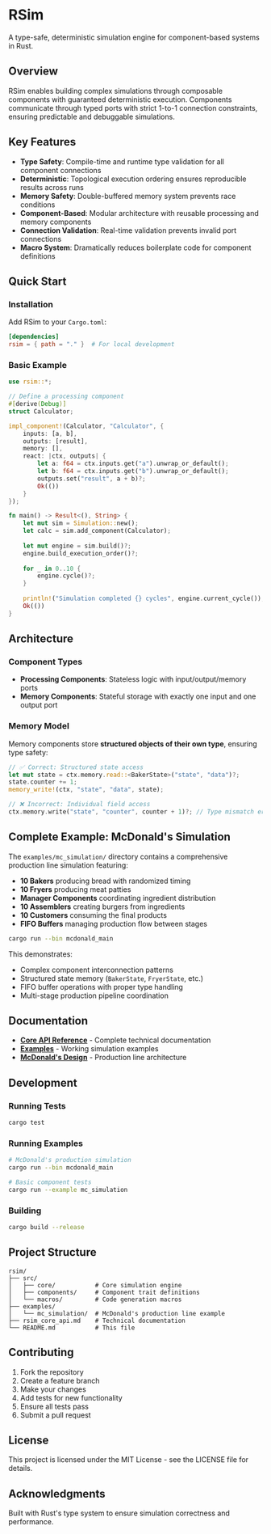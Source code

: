 # RSim

A type-safe, deterministic simulation engine for component-based systems in Rust.

## Overview

RSim enables building complex simulations through composable components with guaranteed deterministic execution. Components communicate through typed ports with strict 1-to-1 connection constraints, ensuring predictable and debuggable simulations.

## Key Features

- **Type Safety**: Compile-time and runtime type validation for all component connections
- **Deterministic**: Topological execution ordering ensures reproducible results across runs
- **Memory Safety**: Double-buffered memory system prevents race conditions
- **Component-Based**: Modular architecture with reusable processing and memory components
- **Connection Validation**: Real-time validation prevents invalid port connections
- **Macro System**: Dramatically reduces boilerplate code for component definitions

## Quick Start

### Installation

Add RSim to your `Cargo.toml`:

```toml
[dependencies]
rsim = { path = "." }  # For local development
```

### Basic Example

```rust
use rsim::*;

// Define a processing component
#[derive(Debug)]
struct Calculator;

impl_component!(Calculator, "Calculator", {
    inputs: [a, b],
    outputs: [result],
    memory: [],
    react: |ctx, outputs| {
        let a: f64 = ctx.inputs.get("a").unwrap_or_default();
        let b: f64 = ctx.inputs.get("b").unwrap_or_default();
        outputs.set("result", a + b)?;
        Ok(())
    }
});

fn main() -> Result<(), String> {
    let mut sim = Simulation::new();
    let calc = sim.add_component(Calculator);
    
    let mut engine = sim.build()?;
    engine.build_execution_order()?;
    
    for _ in 0..10 {
        engine.cycle()?;
    }
    
    println!("Simulation completed {} cycles", engine.current_cycle());
    Ok(())
}
```

## Architecture

### Component Types

- **Processing Components**: Stateless logic with input/output/memory ports
- **Memory Components**: Stateful storage with exactly one input and one output port

### Memory Model

Memory components store **structured objects of their own type**, ensuring type safety:

```rust
// ✅ Correct: Structured state access
let mut state = ctx.memory.read::<BakerState>("state", "data")?;
state.counter += 1;
memory_write!(ctx, "state", "data", state);

// ❌ Incorrect: Individual field access
ctx.memory.write("state", "counter", counter + 1)?; // Type mismatch error
```

## Complete Example: McDonald's Simulation

The `examples/mc_simulation/` directory contains a comprehensive production line simulation featuring:

- **10 Bakers** producing bread with randomized timing
- **10 Fryers** producing meat patties 
- **Manager Components** coordinating ingredient distribution
- **10 Assemblers** creating burgers from ingredients
- **10 Customers** consuming the final products
- **FIFO Buffers** managing production flow between stages

```bash
cargo run --bin mcdonald_main
```

This demonstrates:
- Complex component interconnection patterns
- Structured state memory (`BakerState`, `FryerState`, etc.)
- FIFO buffer operations with proper type handling
- Multi-stage production pipeline coordination

## Documentation

- **[Core API Reference](rsim_core_api.md)** - Complete technical documentation
- **[Examples](examples/)** - Working simulation examples
- **[McDonald's Design](MCDONALD_SIMULATION_DESIGN.md)** - Production line architecture

## Development

### Running Tests

```bash
cargo test
```

### Running Examples

```bash
# McDonald's production simulation
cargo run --bin mcdonald_main

# Basic component tests
cargo run --example mc_simulation
```

### Building

```bash
cargo build --release
```

## Project Structure

```
rsim/
├── src/
│   ├── core/           # Core simulation engine
│   ├── components/     # Component trait definitions
│   └── macros/         # Code generation macros
├── examples/
│   └── mc_simulation/  # McDonald's production line example
├── rsim_core_api.md    # Technical documentation
└── README.md           # This file
```

## Contributing

1. Fork the repository
2. Create a feature branch
3. Make your changes
4. Add tests for new functionality
5. Ensure all tests pass
6. Submit a pull request

## License

This project is licensed under the MIT License - see the LICENSE file for details.

## Acknowledgments

Built with Rust's type system to ensure simulation correctness and performance.
